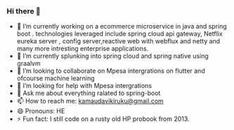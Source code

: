 ### Hi there  👋

- 🔭 I’m currently working on a ecommerce microservice in java and spring boot . technologies leveraged include spring cloud api gateway, Netflix eureka server , config server,reactive web with webflux and netty and many more intresting enterprise applications.
- 🌱 I’m currently splunking into spring cloud and spring native using graalvm
- 👯 I’m looking to collaborate on Mpesa intergrations on flutter and ofcourse machine learning 
- 🤔 I’m looking for help with Mpesa intergrations
- 💬 Ask me about everything ralated to spring-boot 
- 📫 How to reach me: kamaudavikiruku@gmail.com
- 😄 Pronouns: HE
- ⚡ Fun fact: I still code on a rusty old HP probook from 2013.

